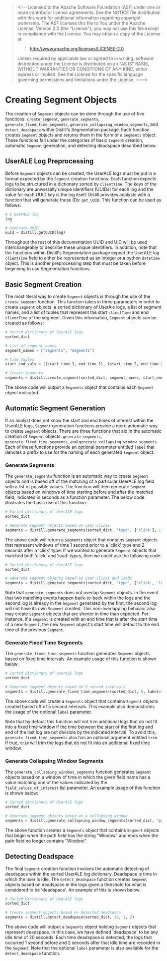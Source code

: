 > \<!\-\--Licensed to the Apache Software Foundation (ASF) under one or
> more contributor license agreements. See the NOTICE file distributed
> with this work for additional information regarding copyright
> ownership. The ASF licenses this file to You under the Apache License,
> Version 2.0 (the \"License\"); you may not use this file except in
> compliance with the License. You may obtain a copy of the License at
>
> > <http://www.apache.org/licenses/LICENSE-2.0>
>
> Unless required by applicable law or agreed to in writing, software
> distributed under the License is distributed on an \"AS IS\" BASIS,
> WITHOUT WARRANTIES OR CONDITIONS OF ANY KIND, either express or
> implied. See the License for the specific language governing
> permissions and limitations under the License. \-\--\>

# Creating Segment Objects

The creation of `Segment` objects can be done through the use of five
functions: `create_segment`, `generate_segments`,
`generate_fixed_time_segments`, `generate_collapsing_window_segments`,
and `detect_deadspace` within Distill\'s Segmentation package. Each
function creates `Segment` objects and returns them in the form of a
`Segments` object. These functions fall under the categories of basic
`Segment` creation, automatic `Segment` generation, and detecting
deadspace described below.

## UserALE Log Preprocessing

Before `Segment` objects can be created, the UserALE logs must be put in
a format expected by the `Segment` creation functions. Each function
expects logs to be structured in a dictionary sorted by `clientTime`.
The keys of the dictionary are universally unique identifiers (UUIDs)
for each log and the value for each UUID key is the log itself. Distill
provides analysts with a function that will generate these IDs:
`get_UUID`. This function can be used as follows:

``` python
# A UserALE log
log

# Generate UUID
uuid = distill.getUUID(log)
```

Throughout the rest of this documentation UUID and UID will be used
interchangeably to describe these unique identifiers. In addition, note
that the functions within Distill\'s Segmentation package expect the
UserALE log `clientTime` field to either be represented as an integer or
a python `datetime` object. This is another preprocessing step that must
be taken before beginning to use Segmentation functions.

## Basic Segment Creation

The most literal way to create `Segment` objects is through the use of
the `create_segment` function. This function takes in three parameters
in order to create `Segment` objects: a sorted dictionary of UserAle
logs, a list of segment names, and a list of tuples that represent the
start `clientTime` and end `clientTime` of the segment. Given this
information, `Segment` objects can be created as follows:

``` python
# Sorted dictionary of UserALE logs
sorted_dict

# List of segment names
segment_names = ["segment1", "segment2"]

# Time tuples
start_end_vals = [(start_time_1, end_time_1), (start_time_2, end_time_2)]

# Create Segments
segments = distill.create_segment(sorted_dict, segment_names, start_end_vals)
```

The above code will output a `Segments` object that contains each
`Segment` object indicated.

## Automatic Segment Generation

If an analyst does not know the start and end times of interest within
the UserALE logs, `Segment` generation functions provide a more
automatic way to create `Segment` objects. There are three functions
that aid in the automatic creation of `Segment` objects:
`generate_segments`, `generate_fixed_time_segments`, and
`generate_collapsing_window_segments`. Each of these functions provide
an optional parameter entitled `label` that denotes a prefix to use for
the naming of each generated `Segment` object.

### Generate Segments

The `generate_segments` function is an automatic way to create `Segment`
objects and is based off of the matching of a particular UserALE log
field with a list of possible values. The function will then generate
`Segment` objects based on windows of time starting before and after the
matched field, indicated in seconds as a function parameter. The below
code illustrates the basic use of this function:

``` python
# Sorted dictionary of UserALE logs
sorted_dict

# Generate segment objects based on user clicks
segments = distill.generate_segments(sorted_dict, 'type', ['click'], 1, 2)
```

The above code will return a `Segments` object that contains `Segment`
objects that represent windows of time 1 second prior to a \'click\'
type and 2 seconds after a \'click\' type. If we wanted to generate
`Segment` objects that matched both \'click\' and \'load\' types, then
we could use the following code:

``` python
# Sorted dictionary of UserALE logs
sorted_dict

# Generate segment objects based on user clicks and loads
segments = distill.generate_segments(sorted_dict, 'type', ['click', 'load'], 1, 2)
```

Note that `generate_segments` does not overlap `Segment` objects. In the
event that two matching events happen back-to-back within the logs and
the second log is already in the `Segment` generated by the first, the
second log will not have its own `Segment` created. This non-overlapping
behavior also may create `Segment` objects that are shorter in time than
expected. For instance, if a `Segment` is created with an end time that
is after the start time of a new `Segment`, the new `Segment` object\'s
start time will default to the end time of the previous `Segment`.

### Generate Fixed Time Segments

The `generate_fixed_time_segments` function generates `Segment` objects
based on fixed time intervals. An example usage of this function is
shown below:

``` python
# Sorted dictionary of UserALE logs
sorted_dict

# Generate segment objects based on 5 second intervals
segments = distill.generate_fixed_time_segments(sorted_dict, 5, label="generated")
```

The above code will create a `Segments` object that contains `Segment`
objects created based off of 5 second intervals. This example also
demonstrates the usage of the optional `label` parameter.

Note that by default this function will not trim additional logs that do
not fit into a fixed time window if the time between the start of the
first log and end of the last log are not divisible by the indicated
interval. To avoid this, `generate_fixed_time_segments` also has an
optional argument entitled `trim`. If true, `trim` will trim the logs
that do not fit into an additional fixed time window.

### Generate Collapsing Window Segments

The `generate_collapsing_windows_segments` function generates `Segment`
objects based on a window of time in which the given field name has a
value matching one of the values indicated by the
`field_values_of_interest` list parameter. An example usage of this
function is shown below:

``` python
# Sorted dictionary of UserALE logs
sorted_dict

# Generate segment objects based on a collapsing window
segments = distill.generate_collapsing_window_segments(sorted_dict, "path", ["Window"])
```

The above function creates a `Segments` object that contains `Segment`
objects that begin when the path field has the string \"Window\" and
ends when the path field no longer contains \"Window.\"

## Detecting Deadspace

The final `Segment` creation function involves the automatic detecting
of deadspace within the sorted UserALE log dictionary. Deadspace is time
in which the user is idle. The `detect_deadspace` function creates
`Segment` objects based on deadspace in the logs given a threshold for
what is considered to be \'deadspace\'. An example of this is shown
below:

``` python
# Sorted dictionary of UserALE logs
sorted_dict

# Create segment objects based on detected deadspace
segments = distill.detect_deadspace(sorted_dict, 20, 1, 2)
```

The above code will output a `Segments` object holding `Segment` objects
that represent deadspace. In this case, we have defined \'deadspace\' to
be any idle time of 20 seconds. Each time deadspace is detected, the
logs that occurred 1 second before and 2 seconds after that idle time
are recorded in the `Segment`. Note that the optional `label` parameter
is also available for the `detect_deadspace` function.
